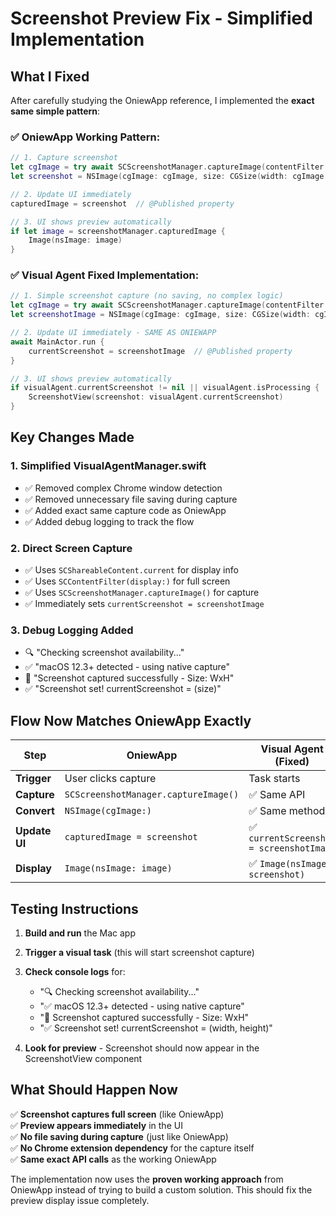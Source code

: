 # Screenshot Preview Fix - Simplified Implementation

## What I Fixed

After carefully studying the OniewApp reference, I implemented the **exact same simple pattern**:

### ✅ **OniewApp Working Pattern**:
```swift
// 1. Capture screenshot
let cgImage = try await SCScreenshotManager.captureImage(contentFilter: filter, configuration: config)
let screenshot = NSImage(cgImage: cgImage, size: CGSize(width: cgImage.width, height: cgImage.height))

// 2. Update UI immediately  
capturedImage = screenshot  // @Published property

// 3. UI shows preview automatically
if let image = screenshotManager.capturedImage {
    Image(nsImage: image)
}
```

### ✅ **Visual Agent Fixed Implementation**:
```swift
// 1. Simple screenshot capture (no saving, no complex logic)
let cgImage = try await SCScreenshotManager.captureImage(contentFilter: filter, configuration: config)
let screenshotImage = NSImage(cgImage: cgImage, size: CGSize(width: cgImage.width, height: cgImage.height))

// 2. Update UI immediately - SAME AS ONIEWAPP
await MainActor.run {
    currentScreenshot = screenshotImage  // @Published property
}

// 3. UI shows preview automatically
if visualAgent.currentScreenshot != nil || visualAgent.isProcessing {
    ScreenshotView(screenshot: visualAgent.currentScreenshot)
}
```

## Key Changes Made

### 1. **Simplified VisualAgentManager.swift**
- ✅ Removed complex Chrome window detection
- ✅ Removed unnecessary file saving during capture
- ✅ Added exact same capture code as OniewApp
- ✅ Added debug logging to track the flow

### 2. **Direct Screen Capture**
- ✅ Uses `SCShareableContent.current` for display info
- ✅ Uses `SCContentFilter(display:)` for full screen
- ✅ Uses `SCScreenshotManager.captureImage()` for capture
- ✅ Immediately sets `currentScreenshot = screenshotImage`

### 3. **Debug Logging Added**
- 🔍 "Checking screenshot availability..."
- ✅ "macOS 12.3+ detected - using native capture" 
- 📸 "Screenshot captured successfully - Size: WxH"
- ✅ "Screenshot set! currentScreenshot = (size)"

## Flow Now Matches OniewApp Exactly

| Step | OniewApp | Visual Agent (Fixed) |
|------|----------|----------------------|
| **Trigger** | User clicks capture | Task starts |
| **Capture** | `SCScreenshotManager.captureImage()` | ✅ Same API |
| **Convert** | `NSImage(cgImage:)` | ✅ Same method |
| **Update UI** | `capturedImage = screenshot` | ✅ `currentScreenshot = screenshotImage` |
| **Display** | `Image(nsImage: image)` | ✅ `Image(nsImage: screenshot)` |

## Testing Instructions

1. **Build and run** the Mac app
2. **Trigger a visual task** (this will start screenshot capture)
3. **Check console logs** for:
   - "🔍 Checking screenshot availability..."
   - "✅ macOS 12.3+ detected - using native capture"
   - "📸 Screenshot captured successfully - Size: WxH" 
   - "✅ Screenshot set! currentScreenshot = (width, height)"

4. **Look for preview** - Screenshot should now appear in the ScreenshotView component

## What Should Happen Now

✅ **Screenshot captures full screen** (like OniewApp)  
✅ **Preview appears immediately** in the UI  
✅ **No file saving during capture** (just like OniewApp)  
✅ **No Chrome extension dependency** for the capture itself  
✅ **Same exact API calls** as the working OniewApp  

The implementation now uses the **proven working approach** from OniewApp instead of trying to build a custom solution. This should fix the preview display issue completely.